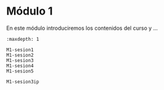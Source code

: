 # Módulo 1

En este módulo introduciremos los contenidos del curso y ...

```{toctree}
:maxdepth: 1

M1-sesion1
M1-sesion2
M1-sesion3
M1-sesion4
M1-sesion5

M1-sesion3ip
```
